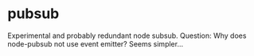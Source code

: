 pubsub
======
Experimental and probably redundant node subsub. Question: Why does node-pubsub not use event emitter? Seems simpler...

